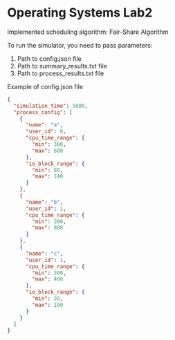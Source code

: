 # Operating Systems Lab2

Implemented scheduling algorithm: Fair-Share Algorithm

To run the simulator, you need to pass parameters:

1. Path to config.json file
2. Path to summary_results.txt file
3. Path to process_results.txt file

Example of config.json file

~~~json
{
  "simulation_time": 5000,
  "process_config": [
    {
      "name": "a",
      "user_id": 0,
      "cpu_time_range": {
        "min": 300,
        "max": 600
      },
      "io_block_range": {
        "min": 80,
        "max": 140
      }
    },
    {
      "name": "b",
      "user_id": 1,
      "cpu_time_range": {
        "min": 200,
        "max": 800
      }
    },
    {
      "name": "c",
      "user_id": 1,
      "cpu_time_range": {
        "min": 300,
        "max": 400
      },
      "io_block_range": {
        "min": 30,
        "max": 100
      }
    }
  ]
}
~~~